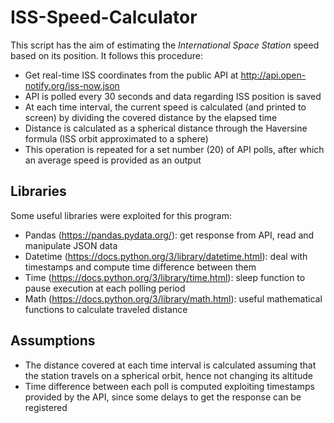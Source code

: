 # ISS-Speed-Calculator

This script has the aim of estimating the *International Space Station* speed based on its position. It follows this procedure:
- Get real-time ISS coordinates from the public API at http://api.open-notify.org/iss-now.json
- API is polled every 30 seconds and data regarding ISS position is saved
- At each time interval, the current speed is calculated (and printed to screen) by dividing the covered distance by the elapsed time
- Distance is calculated as a spherical distance through the Haversine formula (ISS orbit approximated to a sphere)
- This operation is repeated for a set number (20) of API polls, after which an average speed is provided as an output

## Libraries

Some useful libraries were exploited for this program:
- Pandas (https://pandas.pydata.org/): get response from API, read and manipulate JSON data
- Datetime (https://docs.python.org/3/library/datetime.html): deal with timestamps and compute time difference between them
- Time (https://docs.python.org/3/library/time.html): sleep function to pause execution at each polling period
- Math (https://docs.python.org/3/library/math.html): useful mathematical functions to calculate traveled distance

## Assumptions

- The distance covered at each time interval is calculated assuming that the station travels on a spherical orbit, hence not changing its altitude
- Time difference between each poll is computed exploiting timestamps provided by the API, since some delays to get the response can be registered
